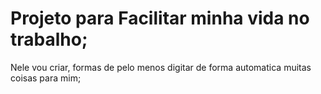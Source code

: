 # Projeto para Facilitar minha vida no trabalho;

Nele vou criar, formas de pelo menos digitar de forma automatica muitas coisas para mim;
